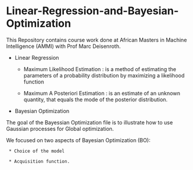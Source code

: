 # Linear-Regression-and-Bayesian-Optimization

This Repository contains course work done at African Masters in Machine Intelligence (AMMI) with Prof Marc Deisenroth.

* Linear Regression
  
  * Maximum Likelihood Estimation : is a method of estimating the parameters of a probability distribution by maximizing a likelihood function
  
  * Maximum A Posteriori Estimation : is an estimate of an unknown quantity, that equals the mode of the posterior distribution.
  
  
 * Bayesian Optimization
 
 The goal of the Bayessian Optimization file  is to illustrate how to use Gaussian processes for Global optimization.

 We  focused on two aspects of Bayesian Optimization (BO):
 
     * Choice of the model
    
     * Acquisition function.
